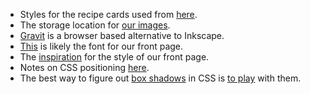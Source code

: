 * Styles for the recipe cards used from [here](http://freefrontend.com/css-cards/#recipe-cards).
* The storage location for [our images](https://postimages.org/).
* [Gravit](https://designer.gravit.io/) is a browser based alternative to Inkscape.
* [This](https://fonts.google.com/specimen/Shadows+Into+Light) is likely the font for our front page.
* The [inspiration](https://codepen.io/amwill/pen/YyexrJ) for the style of our front page.
* Notes on CSS positioning [here](https://www.w3schools.com/cssref/pr_class_position.asp).
* The best way to figure out [box shadows](https://www.w3schools.com/cssref/css3_pr_box-shadow.asp) 
in CSS is [to play](https://www.w3schools.com/cssref/tryit.asp?filename=trycss3_box-shadow) with them.
